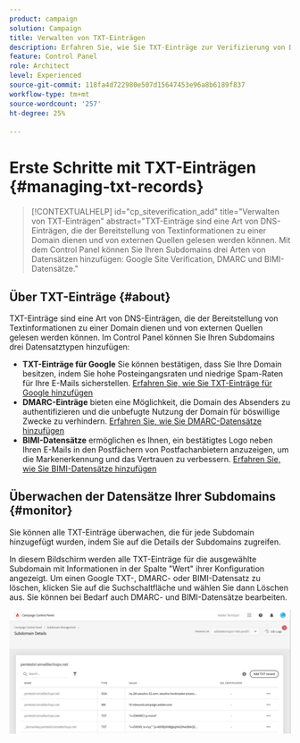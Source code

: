 ```yaml
---
product: campaign
solution: Campaign
title: Verwalten von TXT-Einträgen
description: Erfahren Sie, wie Sie TXT-Einträge zur Verifizierung von Domain-Besitz verwalten können.
feature: Control Panel
role: Architect
level: Experienced
source-git-commit: 118fa4d722980e507d15647453e96a8b6189f837
workflow-type: tm+mt
source-wordcount: '257'
ht-degree: 25%

---
```



# Erste Schritte mit TXT-Einträgen {#managing-txt-records}

>[!CONTEXTUALHELP]
>id="cp_siteverification_add"
>title="Verwalten von TXT-Einträgen"
>abstract="TXT-Einträge sind eine Art von DNS-Einträgen, die der Bereitstellung von Textinformationen zu einer Domain dienen und von externen Quellen gelesen werden können. Mit dem Control Panel können Sie Ihren Subdomains drei Arten von Datensätzen hinzufügen: Google Site Verification, DMARC und BIMI-Datensätze."

## Über TXT-Einträge {#about}

TXT-Einträge sind eine Art von DNS-Einträgen, die der Bereitstellung von Textinformationen zu einer Domain dienen und von externen Quellen gelesen werden können. Im Control Panel können Sie Ihren Subdomains drei Datensatztypen hinzufügen:

* **TXT-Einträge für Google** Sie können bestätigen, dass Sie Ihre Domain besitzen, indem Sie hohe Posteingangsraten und niedrige Spam-Raten für Ihre E-Mails sicherstellen. [Erfahren Sie, wie Sie TXT-Einträge für Google hinzufügen](managing-txt-records.md)
* **DMARC-Einträge** bieten eine Möglichkeit, die Domain des Absenders zu authentifizieren und die unbefugte Nutzung der Domain für böswillige Zwecke zu verhindern. [Erfahren Sie, wie Sie DMARC-Datensätze hinzufügen](dmarc.md)
* **BIMI-Datensätze** ermöglichen es Ihnen, ein bestätigtes Logo neben Ihren E-Mails in den Postfächern von Postfachanbietern anzuzeigen, um die Markenerkennung und das Vertrauen zu verbessern. [Erfahren Sie, wie Sie BIMI-Datensätze hinzufügen](bimi.md)

## Überwachen der Datensätze Ihrer Subdomains {#monitor}

Sie können alle TXT-Einträge überwachen, die für jede Subdomain hinzugefügt wurden, indem Sie auf die Details der Subdomains zugreifen.

In diesem Bildschirm werden alle TXT-Einträge für die ausgewählte Subdomain mit Informationen in der Spalte &quot;Wert&quot; ihrer Konfiguration angezeigt. Um einen Google TXT-, DMARC- oder BIMI-Datensatz zu löschen, klicken Sie auf die Suchschaltfläche und wählen Sie dann Löschen aus. Sie können bei Bedarf auch DMARC- und BIMI-Datensätze bearbeiten.

![](assets/txt-records.png)
